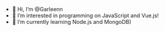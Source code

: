 - 👋 Hi, I’m @Garleenn
- 👀 I’m interested in programming on JavaScript and Vue.js!
- 🌱 I’m currently learning Node.js and MongoDB)
